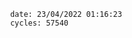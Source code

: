 

                date: 23/04/2022 01:16:23
                cycles: 57540

                         